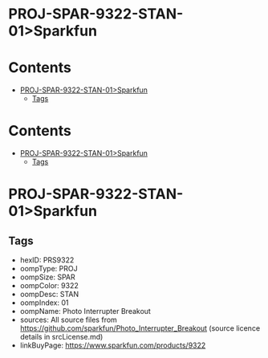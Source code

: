 
PROJ-SPAR-9322-STAN-01>Sparkfun
===============================

Contents
========

* [PROJ-SPAR-9322-STAN-01>Sparkfun](#proj-spar-9322-stan-01sparkfun)
	* [Tags](#tags)

Contents
========

* [PROJ-SPAR-9322-STAN-01>Sparkfun](#proj-spar-9322-stan-01sparkfun)
	* [Tags](#tags)

# PROJ-SPAR-9322-STAN-01>Sparkfun

## Tags

- hexID: PRS9322
- oompType: PROJ
- oompSize: SPAR
- oompColor: 9322
- oompDesc: STAN
- oompIndex: 01
- oompName: Photo Interrupter Breakout
- sources: All source files from https://github.com/sparkfun/Photo_Interrupter_Breakout (source licence details in srcLicense.md)
- linkBuyPage: https://www.sparkfun.com/products/9322
